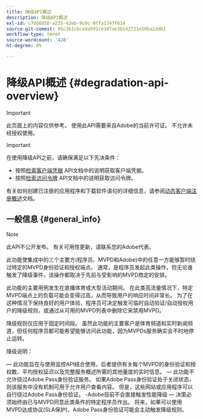 ```yaml
---
title: 降级API概述
description: 降级API概述
exl-id: c7d6685b-a235-42eb-9c9c-0ffa1747f614
source-git-commit: 95c3b1cbce4a591ce387ae3b242721e50ba2ddb1
workflow-type: tm+mt
source-wordcount: '428'
ht-degree: 0%

---
```



# 降级API概述 {#degradation-api-overview}

>[!IMPORTANT]
>
> 此页面上的内容仅供参考。 使用此API需要来自Adobe的当前许可证。 不允许未经授权使用。

>[!IMPORTANT]
>
> 在使用降级API之前，请确保满足以下先决条件：
>
> * 按照[检索客户端凭据](./dcr-api/apis/dynamic-client-registration-apis-retrieve-client-credentials.md) API文档中的说明获取客户端凭据。
> * 按照[检索访问令牌](./dcr-api/apis/dynamic-client-registration-apis-retrieve-access-token.md) API文档中的说明获取访问令牌。
>
> 有关如何创建已注册的应用程序和下载软件语句的详细信息，请参阅[动态客户端注册概述](./dcr-api/dynamic-client-registration-overview.md)文档。

## 一般信息 {#general_info}

>[!NOTE]
>
>此API不公开发布。 有关可用性更新，请联系您的Adobe代表。

此功能使集成中的三个主要方(程序员、MVPD和Adobe)中的任意一方能够暂时绕过特定的MVPD身份验证和授权端点。 通常，是程序员发起此类操作，但无论谁触发了降级事件，该操作都取决于先前与受影响的MVPD商定的安排。

此功能的主要用例发生在直播体育或大型活动期间。 在此类高流量情况下，特定MVPD端点上的负载可能会变得过高，从而导致用户的响应时间非常长。 为了在这种情况下保持良好的用户体验，程序员可决定触发可临时自动验证/自动授权用户的降级规则，或通过从可用的MVPD列表中删除它来禁用MVPD。

降级规则仅应用于固定时间段。 虽然此功能的主要客户是体育频道和实时新闻频道，但任何程序员都可能希望能够访问此功能，因为MVPDs服务确实会不时地停止运转。

降级说明：

 — 此功能旨在与使用监控API结合使用，后者提供有关每个MVPD的身份验证和授权数、平均授权延迟以及完整服务概述所需的其他量度的实时信息。
 — 此功能不允许绕过Adobe Pass身份验证服务。 如果Adobe Pass身份验证处于关闭状态，则该服务中没有机制可用于允许用户查看内容。 但是，这些网站或应用程序可以自行绕过Adobe Pass身份验证。
-Adobe目前不会直接触发性能降级 — 决策必须始终由已与MVPD同意此类条件的特定程序员作出。 将来，如果可以使用MVPD达成协议(SLA保护)，Adobe Pass身份验证可能会主动触发降级规则。

<!--
## Related Information {#related}

- [ESM API](/help/authentication/entitlement-service-monitoring-api.md)
- [Server-side Metrics](/help/authentication/understanding-serverside-metrics.md)
-->
